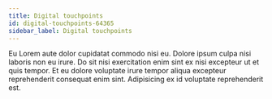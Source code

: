 ```yaml
---
title: Digital touchpoints
id: digital-touchpoints-64365
sidebar_label: Digital touchpoints
---
```


Eu Lorem aute dolor cupidatat commodo nisi eu. Dolore ipsum culpa nisi laboris non eu irure. Do sit nisi exercitation enim sint ex nisi excepteur ut et quis tempor. Et eu dolore voluptate irure tempor aliqua excepteur reprehenderit consequat enim sint. Adipisicing ex id voluptate reprehenderit est.

